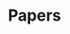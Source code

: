 ---
title: Papers
layout: category
permalink: /paper/
taxonomy: papers
show_excerpts: true
paginate: true
entries_layout: list
---